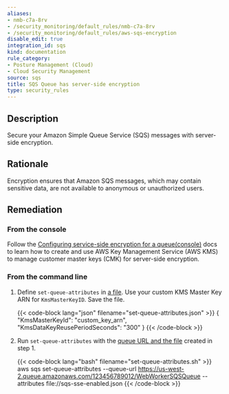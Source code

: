 ```yaml
---
aliases:
- nmb-c7a-8rv
- /security_monitoring/default_rules/nmb-c7a-8rv
- /security_monitoring/default_rules/aws-sqs-encryption
disable_edit: true
integration_id: sqs
kind: documentation
rule_category:
- Posture Management (Cloud)
- Cloud Security Management
source: sqs
title: SQS Queue has server-side encryption
type: security_rules
---
```


## Description

Secure your Amazon Simple Queue Service (SQS) messages with server-side encryption.

## Rationale

Encryption ensures that Amazon SQS messages, which may contain sensitive data, are not available to anonymous or unauthorized users.

## Remediation

### From the console

Follow the [Configuring service-side encryption for a queue(console)][1] docs to learn how to create and use AWS Key Management Service (AWS KMS) to manage customer master keys (CMK) for server-side encryption.

### From the command line

1. Define `set-queue-attributes` in [a file][2]. Use your custom KMS Master Key ARN for `KmsMasterKeyID`. Save the file.

    {{< code-block lang="json" filename="set-queue-attributes.json" >}}
    {
      "KmsMasterKeyId": "custom_key_arn",
      "KmsDataKeyReusePeriodSeconds": "300"
    }
    {{< /code-block >}}

2. Run `set-queue-attributes` with the [queue URL and the file][2] created in step 1.

    {{< code-block lang="bash" filename="set-queue-attributes.sh" >}}
    aws sqs set-queue-attributes
      --queue-url https://us-west-2.queue.amazonaws.com/123456789012/WebWorkerSQSQueue
      --attributes file://sqs-sse-enabled.json
    {{< /code-block >}}

[1]: https://docs.aws.amazon.com/AWSSimpleQueueService/latest/SQSDeveloperGuide/sqs-server-side-encryption.html
[2]: https://docs.aws.amazon.com/AWSCloudFormation/latest/UserGuide/aws-properties-sqs-queues.html#aws-properties-sqs-queues-syntax
[3]: https://awscli.amazonaws.com/v2/documentation/api/latest/reference/sqs/set-queue-attributes.html#synopsis

